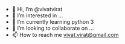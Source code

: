 - 👋 Hi, I’m @vivatvirat
- 👀 I’m interested in ...
- 🌱 I’m currently learning python 3
- 💞️ I’m looking to collaborate on ...
- 📫 How to reach me vivat.virat@gmail.com

<!---
vivatvirat/vivatvirat is a ✨ special ✨ repository because its `README.md` (this file) appears on your GitHub profile.
You can click the Preview link to take a look at your changes.
--->
